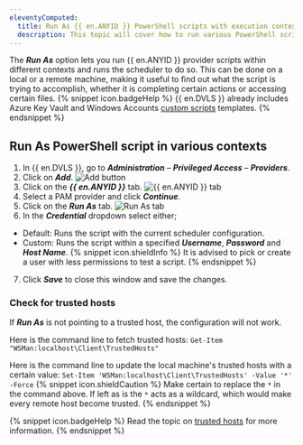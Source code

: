 ```yaml
---
eleventyComputed:
  title: Run As {{ en.ANYID }} PowerShell scripts with execution context
  description: This topic will cover how to run various PowerShell scripts calling {{ en.ANYID }} providers in {{ en.DVLS }} within a certain context.
---
```

The ***Run As*** option lets you run {{ en.ANYID }} provider scripts within different contexts and runs the scheduler to do so. This can be done on a local or a remote machine, making it useful to find out what the script is trying to accomplish, whether it is completing certain actions or accessing certain files.
{% snippet icon.badgeHelp %}
{{ en.DVLS }} already includes Azure Key Vault and Windows Accounts [custom scripts](/kb/devolutions-server/how-to-articles/create-anyidentity-pam-provider/#import-an-anyidentity-template) templates.
{% endsnippet %}

## Run As PowerShell script in various contexts
1. In {{ en.DVLS }}, go to ***Administration*** – ***Privileged Access*** – ***Providers***.
1. Click on ***Add***.
![Add button](https://cdnweb.devolutions.net/docs/docs_en_kb_KB0149.png)
1. Click on the ***{{ en.ANYID }}*** tab.
![{{ en.ANYID }} tab](https://cdnweb.devolutions.net/docs/docs_en_kb_KB0150.png)
1. Select a PAM provider and click ***Continue***.
1. Click on the ***Run As*** tab.
![Run As tab](https://cdnweb.devolutions.net/docs/docs_en_kb_KB0151.png)
1. In the ***Credential*** dropdown select either;
  * Default: Runs the script with the current scheduler configuration.
  * Custom: Runs the script within a specified ***Username***, ***Password*** and ***Host Name***.
{% snippet icon.shieldInfo %}
It is advised to pick or create a user with less permissions to test a script.
{% endsnippet %}

7. Click ***Save*** to close this window and save the changes.

### Check for trusted hosts
If ***Run As*** is not pointing to a trusted host, the configuration will not work.

Here is the command line to fetch trusted hosts: `Get-Item "WSMan:localhost\Client\TrustedHosts"`

Here is the command line to update the local machine's trusted hosts with a certain value: `Set-Item 'WSMan:localhost\Client\TrustedHosts' -Value '*' -Force`
{% snippet icon.shieldCaution %}
Make certain to replace the `*` in the command above. If left as is the `*` acts as a wildcard, which would make every remote host become trusted.
{% endsnippet %}

{% snippet icon.badgeHelp %}
Read the topic on [trusted hosts](/kb/devolutions-server/how-to-articles/winrm-trustedhostslist/) for more information.
{% endsnippet %}
